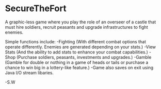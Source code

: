 # SecureTheFort

A graphic-less game where you play the role of an overseer of a castle that must hire soldiers, recruit peasants and upgrade infrastructures
to fight enemies.

Simple functions include:
-Fighting (With different combat options that operate differently. Enemies are generated depending on your stats.)
-View Stats (And the ability to add stats to enhance your combat capabilities.)
-Shop (Purchase soldiers, peasants, investments and upgrades.)
-Gamble (Gamble for double or nothing in a game of heads or tails or purchase a chance to win big in a lottery-like feature.)
-Game also saves on exit using Java I/O stream libaries.

-S.W
